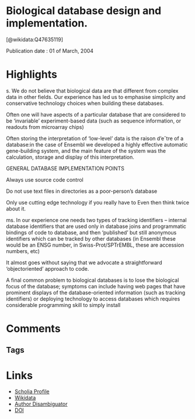 
Biological database design and implementation.
==============================================
  
  [@wikidata:Q47635119]  
  
Publication date : 01 of March, 2004  

# Highlights
s. We do not believe that biological
data are that different from complex data in other fields. Our experience has led us to
emphasise simplicity and conservative technology choices when building these databases.

Often one will have aspects of a
particular database that are considered to
be ‘invariable’ experiment-based data
(such as sequence information, or readouts from microarray chips)

 Often storing the
interpretation of ‘low-level’ data is the
raison d’eˆtre of a database:in the case of
Ensembl we developed a highly effective
automatic gene-building system, and the
main feature of the system was the
calculation, storage and display of this
interpretation.


GENERAL DATABASE
IMPLEMENTATION POINTS

Always use source code control

Do not use text files in
directories as a poor-person’s
database

Only use cutting edge
technology if you really have to
Even then think twice about it.

ms. In our experience one needs two
types of tracking identifiers – internal
database identifiers that are used only in
database joins and programmatic bindings
of code to database, and then ‘published’
but still anonymous identifiers which can
be tracked by other databases (in Ensembl
these would be an ENSG number, in
Swiss-Prot/SPTrEMBL, these are
accession numbers, etc)

It almost goes without saying that we
advocate a straightforward ‘objectoriented’ approach to code. 


A final common problem to biological
databases is to lose the biological focus of
the database; symptoms can include
having web pages that have prominent
displays of the database-oriented
information (such as tracking identifiers)
or deploying technology to access
databases which requires considerable
programming skill to simply install


# Comments

## Tags

# Links
  
 * [Scholia Profile](https://scholia.toolforge.org/work/Q47635119)  
 * [Wikidata](https://www.wikidata.org/wiki/Q47635119)  
 * [Author Disambiguator](https://author-disambiguator.toolforge.org/work_item_oauth.php?id=Q47635119&batch_id=&match=1&author_list_id=&doit=Get+author+links+for+work)  
 * [DOI](https://doi.org/10.1093/BIB/5.1.31)  
